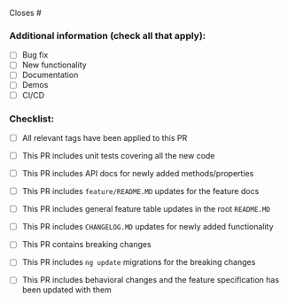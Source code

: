 Closes #  

### Additional information (check all that apply):
 - [ ] Bug fix
 - [ ] New functionality
 - [ ] Documentation
 - [ ] Demos
 - [ ] CI/CD

### Checklist:
 - [ ] All relevant tags have been applied to this PR
 - [ ] This PR includes unit tests covering all the new code
 - [ ] This PR includes API docs for newly added methods/properties
 - [ ] This PR includes `feature/README.MD` updates for the feature docs
 - [ ] This PR includes general feature table updates in the root `README.MD`
 - [ ] This PR includes `CHANGELOG.MD` updates for newly added functionality
 - [ ] This PR contains breaking changes
 - [ ] This PR includes `ng update` migrations for the breaking changes
 - [ ] This PR includes behavioral changes and the feature specification has been updated with them
 